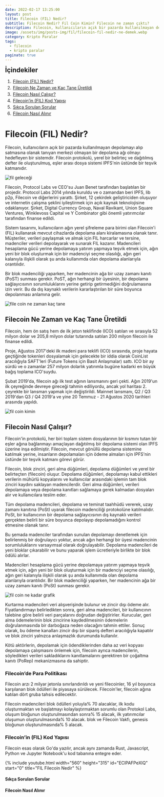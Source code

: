 ```yaml
---
date: 2022-02-17 13:25:00
layout: post
title: Filecoin (FIL) Nedir?
subtitle: Filecoin Nedir? Fil Coin Kimin? Filecoin ne zaman çıktı?
description: Filecoin, kullanıcıların açık bir pazarda kullanılmayan depolamayı alıp satmasına olanak tanıyan merkezi olmayan bir depolama ağı olmayı hedefleyen bir sistemdir.
image: /assets/img/posts-img/fil/filecoin-fil-nedir-ne-demek.webp
category: Kripto Paralar
tags:
  - filecoin
  - kripto paralar
paginate: true
---
```

<b style="text-align:center; font-size: 150%;">İçindekiler</b>
<ol style="margin: 0;">
	<li style="padding: 2px;"><a href="#1">Filecoin (FIL) Nedir?</a></li>
	<li style="padding: 2px;"><a href="#2">Filecoin Ne Zaman ve Kaç Tane Üretildi</a></li>
	<li style="padding: 2px;"><a href="#3">Filecoin Nasıl Çalışır?</a></li>
	<li style="padding: 2px;"><a href="#4">Filecoin’in (FIL) Kod Yapısı</a></li>
	<li style="padding: 2px;"><a href="#5">Sıkça Sorulan Sorular</a></li>
	<li style="padding: 2px;"><a href="#6">Filecoin Nasıl Alınır</a></li>
</ol>
<h1 id="1">Filecoin (FIL) Nedir?</h1>
<p>
Filecoin, kullanıcıların açık bir pazarda kullanılmayan depolamayı alıp
satmasına olanak tanıyan merkezi olmayan bir depolama ağı olmayı hedefleyen bir
sistemdir. Filecoin protokolü, yerel bir belirteç ve dağıtılmış defter ile
oluşturulmuş, eşler arası dosya sistemi IPFS'nin üstünde bir teşvik katmanıdır.
</p>
<picture>
  <source media="(min-width: 650px" srcset="/assets/img/posts-img/fil/fil-coin.webp">
  <img src="/assets/img/posts-img/fil/to-moon.webp" alt="fil geleceği" style="width:auto;">
</picture>
<p>
Filecoin, Protocol Labs ve CEO'su Juan Benet tarafından başlatılan bir projedir.
Protocol Labs 2014 yılında kuruldu ve o zamandan beri IPFS, lib p2p, Filecoin ve
diğerlerini yarattı. Şirket, 12 çekirdek geliştiriciden oluşuyor ve internetin
çalışma şeklini iyileştirmek için açık kaynak teknolojisine odaklanıyor. Şirket,
Digital Currency Group, Naval Ravikant, Union Square Ventures, Winklevoss
Capital ve Y Combinator gibi önemli yatırımcılar tarafından finanse edildi.
</p>
<p>
Sistem tasarımı, kullanıcıların ağın yerel şifreleme para birimi olan Filecoin'i
(FIL) kullanarak mevcut cihazlarda depolama alanı kiralamasına olanak tanır.
Müşteriler, verileri paylaşmak ve almak için FIL harcarlar ve tersine,
madenciler verileri depolayarak ve sunarak FIL kazanır. Madencileri hesaplama
gücü yerine depolamaya yatırım yapmaya teşvik etmek için, ağın yeni bir blok
oluşturmak için bir madenciyi seçme olasılığı, ağın geri kalanıyla ilişkili
olarak şu anda kullanımda olan depolama alanlarıyla orantılıdır.
</p>
<p>
Bir blok madenciliği yaparken, her madencinin ağa bir uzay zamanı kanıtı (PoST)
sunması gerekir. PoST, ağın herhangi bir üyesinin, bir depolama sağlayıcısının
sorumluluklarını yerine getirip getirmediğini doğrulamasına izin verir. Bu da
dış kaynaklı verilerin kararlaştırılan bir süre boyunca depolanması anlamına
gelir.
</p>
<picture>
  <source media="(min-width: 650px" srcset="/assets/img/posts-img/fil/nedir-coin.webp">
  <img src="/assets/img/posts-img/fil/köpekli-para.webp" alt="file coin ne zaman kaç tane" style="width:auto;">
</picture>
<h2 id="2">Filecoin Ne Zaman ve Kaç Tane Üretildi</h2>
<p>
Filecoin, hem ön satış hem de ilk jeton teklifinde (ICO) satılan ve sırasıyla 52
milyon dolar ve 205,8 milyon dolar tutarında satılan 200 milyon filecoin ile
finanse edildi.
</p>
<p>
Proje, Ağustos 2017'deki ilk madeni para teklifi (ICO) sırasında, proje hayata
geçtiğinde tokenleri dosyalamak için gelecekte bir iddia olarak CoinList
aracılığıyla SAFT'leri (Future Tokens için Basit Anlaşmalar) sattı. ICO bir ay
sürdü ve o zamanlar 257 milyon dolarlık yatırımla bugüne kadarki en büyük bağış
toplama ICO'suydu.
</p>
<p>
Şubat 2019'da, filecoin ağı ilk test ağının lansmanını geri çekti. Ağın 2019'un
ilk çeyreğinde devreye gireceği tahmin ediliyordu, ancak yol haritası 2.
çeyrekte bir lansman yapmak için değiştirildi. Mainnet lansmanı, Q2 / Q3
2019'dan Q3 / Q4 2019'a ve yine 20 Temmuz - 21 Ağustos 2020 tarihleri arasında
yapıldı.
</p>
<picture>
  <source media="(min-width: 650px" srcset="/assets/img/posts-img/fil/filecoin-fil-coin-kimin.webp">
  <img src="/assets/img/posts-img/fil/fil-coin-ne.webp" alt="fil coin kimin" style="width:auto;">
</picture>
<h2 id="3">Filecoin Nasıl Çalışır?</h2>
<p>
Filecoin'in protokolü, her biri toplam sistem dosyalarının bir kısmını tutan bir
eşler ağına bağlanmayı amaçlayan dağıtılmış bir depolama sistemi olan IPFS
üzerine inşa edilmiştir. Filecoin, mevcut gönüllü depolama sistemine katılmak
yerine, insanların depolamaları için ödeme almaları için IPFS'nin üstünde bir
teşvik katmanı görevi görür.
</p>
<p>
Filecoin, blok zinciri, geri alma düğümleri, depolama düğümleri ve yerel bir
belirteçten (filecoin) oluşur. Depolama düğümleri, depolamayı kabul ettikleri
verilerin mühürlü kopyalarını ve kullanıcılar arasındaki işlemin tam blok
zinciri kaydını saklayan madencilerdir. Geri alma düğümleri, verileri depolamaya
veya depolama kanıtları sağlamaya gerek kalmadan dosyaları alır ve kullanıcılara
teslim eder.
</p>
<p>
Tüm depolama madencileri, depolama ve teminat taahhüdü vererek, uzay zamanı
kanıtına (PoSt) uyarak filecoin madenciliği protokolüne katılmalıdır. PoSt, bir
kullanıcının bir depolama sağlayıcısının dış kaynaklı verileri gerçekten belirli
bir süre boyunca depolayıp depolamadığını kontrol etmesine olanak tanır.
</p>
<p>
Bu şemada madenciler tarafından sunulan depolamayı denetlemek için belirlenmiş
bir doğrulayıcı yoktur, ancak ağın herhangi bir üyesi madencinin
sorumluluklarını varsayımsal olarak doğrulayabilir. Depolama madencileri de yeni
bloklar çıkarabilir ve bunu yaparak işlem ücretleriyle birlikte bir blok ödülü
alırlar.
</p>
<p>
Madencileri hesaplama gücü yerine depolamaya yatırım yapmaya teşvik etmek için,
ağın yeni bir blok oluşturmak için bir madenciyi seçme olasılığı, ağın geri
kalanıyla ilişkili olarak şu anda kullanımda olan depolama alanlarıyla
orantılıdır. Bir blok madenciliği yaparken, her madencinin ağa bir uzay zamanı
kanıtı (PoSt) sunması gerekir.
</p>
<picture>
  <source media="(min-width: 650px" srcset="/assets/img/posts-img/fil/filecoin-agi.webp">
  <img src="/assets/img/posts-img/fil/grafik.webp" alt="fil coin ne kadar grafik" style="width:auto;">
</picture>
<p>
Kurtarma madencileri veri alışverişinde bulunur ve zincir dışı ödeme alır.
Fiyatlandırmayı belirledikten sonra, geri alma madencileri, bir kullanıcının
talebine göre belirli veri parçalarını doğrudan değiştirirler. Kurucular, geri
alma ödemelerinin blok zincirine kaydedilmesinin ödemelerin doğrulanmasında bir
darboğaza neden olacağını tahmin ettiler. Sonuç olarak, bu ödeme kanalları
zincir dışı bir sipariş defteri aracılığıyla kapatılır ve blok zinciri yalnızca
anlaşmazlık durumunda kullanılır.
</p>
<p>
Kötü aktörlerin, depolamak için ödendiklerinden daha az veri kopyası depolamaya
çalışmasını önlemek için, filecoin ayrıca madencilerin, söyledikleri verileri
sakladıklarını kanıtlamalarını gerektiren bir çoğaltma kanıtı (PoRep)
mekanizmasına da sahiptir.
</p>
<h3>Filecoin’de Para Politikası</h3>
<p>
Filecoin arzı 2 milyar jetonla sınırlandırıldı ve yeni filecoinler, 16 yıl
boyunca karşılanan blok ödülleri ile piyasaya sürülecek. Filecoin'ler, filecoin
ağına katılan dört gruba tahsis edilecektir.
</p>
<p>
Filecoin madencileri blok ödülleri yoluyla% 70 alacaklar, ilk kodu oluşturmaktan
ve başlatmayı kolaylaştırmaktan sorumlu olan Protokol Labs, oluşum bloğunun
oluşturulmasından sonra% 15 alacak, ilk yatırımcılar oluşumun oluşturulmasında%
10 alacak. blok ve Filecoin Vakfı, genesis bloğunun oluşturulmasında% 5 alacak.
</p>
<h3 id="4">Filecoin’in (FIL) Kod Yapısı</h3>
<p>
Filecoin esas olarak Go'da yazılır, ancak aynı zamanda Rust, Javascript, Python
ve Jupyter Notebook'u kod tabanına entegre eder.
</p>
{% include youtube.html width="560" height="315" id="EClPAFPeXIQ" start="0" title="FIL Filecoin Nedir" %}
<h4 id="5">Sıkça Sorulan Sorular</h4>

<h4 id="6">Filecoin Nasıl Alınır</h4>
